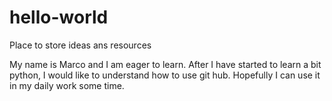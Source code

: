 # hello-world
Place to store ideas ans resources

My name is Marco and I am eager to learn. After I have started to learn a bit python, I would like to understand how to use git hub. Hopefully I can use it in my daily work some time.
